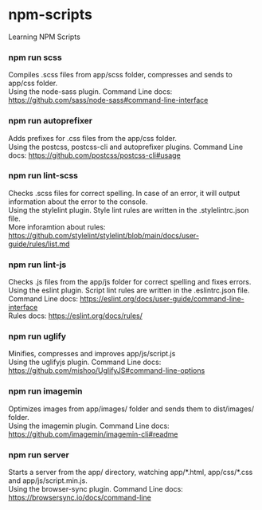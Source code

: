 # npm-scripts
Learning NPM Scripts


### npm run scss
Compiles .scss files from app/scss folder, compresses and sends to app/css folder. <br />
Using the node-sass plugin. Command Line docs: https://github.com/sass/node-sass#command-line-interface

### npm run autoprefixer
Adds prefixes for .css files from the app/css folder. <br />
Using the postcss, postcss-cli and autoprefixer plugins. Command Line docs: https://github.com/postcss/postcss-cli#usage

### npm run lint-scss
Checks .scss files for correct spelling. In case of an error, it will output information about the error to the console. <br />
Using the stylelint plugin. Style lint rules are written in the .stylelintrc.json file.  <br />
More inforamtion about rules: https://github.com/stylelint/stylelint/blob/main/docs/user-guide/rules/list.md

### npm run lint-js 
Checks .js files from the app/js folder for correct spelling and fixes errors. <br />
Using the eslint plugin. Script lint rules are written in the .eslintrc.json file.  <br />
Command Line docs: https://eslint.org/docs/user-guide/command-line-interface <br />
Rules docs: https://eslint.org/docs/rules/

### npm run uglify
Minifies, compresses and improves app/js/script.js <br />
Using the uglifyjs plugin. Command Line docs: https://github.com/mishoo/UglifyJS#command-line-options

### npm run imagemin
Optimizes images from app/images/ folder and sends them to dist/images/ folder.  <br />
Using the imagemin plugin. Command Line docs: https://github.com/imagemin/imagemin-cli#readme

### npm run server
Starts a server from the app/ directory, watching app/\*.html, app/css/\*.css and app/js/script.min.js. <br />
Using the browser-sync plugin. Command Line docs: https://browsersync.io/docs/command-line